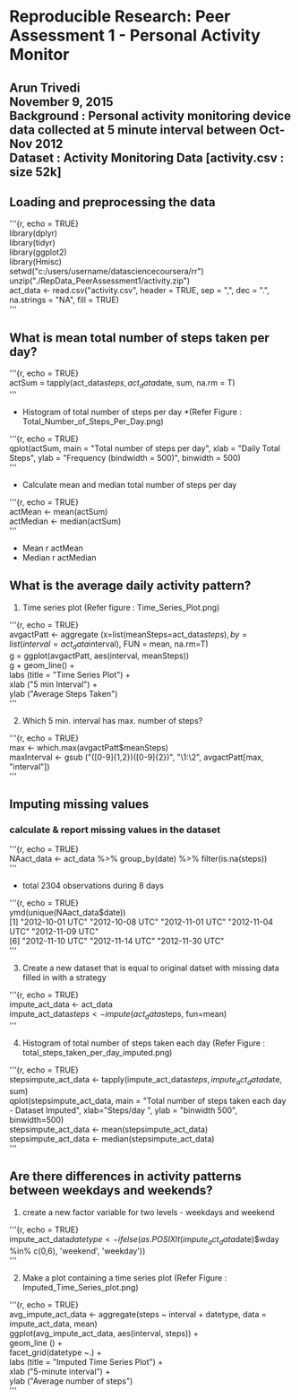 # Reproducible Research: Peer Assessment 1 - Personal Activity Monitor
Arun Trivedi  
November 9, 2015  
 Background : 
 Personal activity monitoring device data collected at 5 minute interval between Oct-Nov 2012  
 Dataset : 
 Activity Monitoring Data [activity.csv : size 52k] 
---

## Loading and preprocessing the data

'''{r, echo = TRUE}   
library(dplyr)  
library(tidyr)  
library(ggplot2)    
library(Hmisc)  
setwd("c:/users/username/datasciencecoursera/rr")  
unzip("./RepData_PeerAssessment1/activity.zip")  
act_data <- read.csv("activity.csv", header = TRUE, sep = ",", dec = ".", na.strings = "NA", fill = TRUE)  
'''  

## What is mean total number of steps taken per day?  

'''{r, echo = TRUE}   
 actSum = tapply(act_data$steps, act_data$date, sum, na.rm = T)  
'''  

* Histogram of total number of steps per day *(Refer Figure : Total_Number_of_Steps_Per_Day.png)  

'''{r, echo = TRUE}   
 qplot(actSum, main = "Total number of steps per day", xlab = "Daily Total Steps", ylab = "Frequency (bindwidth = 500)", binwidth = 500)  
'''  

* Calculate mean and median total number of steps per day  

'''{r, echo = TRUE}   
actMean <- mean(actSum)  
actMedian <- median(actSum)    
'''  

- Mean r actMean
- Median  r actMedian 

## What is the average daily activity pattern?  

1. Time series plot (Refer figure : Time_Series_Plot.png)  

'''{r, echo = TRUE}   
 avgactPatt <- aggregate (x=list(meanSteps=act_data$steps), by=list(interval=act_data$interval), FUN = mean, na.rm=T)    
 g = ggplot(avgactPatt, aes(interval, meanSteps))    
 g + geom_line() +    
  labs (title = "Time Series Plot") +  
  xlab ("5 min Interval") +  
  ylab ("Average Steps Taken")  
'''  

2. Which 5 min. interval has max. number of steps?  

'''{r, echo = TRUE}   
 max <- which.max(avgactPatt$meanSteps)   
 maxInterval <- gsub ("([0-9]{1,2})([0-9]{2})", "\\1:\\2", avgactPatt[max, "interval"])  
'''  

## Imputing missing values  

### calculate & report missing values in the dataset  

'''{r, echo = TRUE}   
 NAact_data <- act_data %>% group_by(date) %>% filter(is.na(steps))    
'''  
 * total 2304 observations during 8 days  
 
'''{r, echo = TRUE}   
 ymd(unique(NAact_data$date))   
 [1] "2012-10-01 UTC" "2012-10-08 UTC" "2012-11-01 UTC" "2012-11-04 UTC" "2012-11-09 UTC"    
 [6] "2012-11-10 UTC" "2012-11-14 UTC" "2012-11-30 UTC"    
'''  

3. Create a new dataset  that is equal to original datset with missing data filled in with a strategy  

'''{r, echo = TRUE}   
 impute_act_data <- act_data  
 impute_act_data$steps <- impute (act_data$steps, fun=mean)  
'''  

4. Histogram of total number of steps taken each day (Refer Figure : total_steps_taken_per_day_imputed.png)  

'''{r, echo = TRUE}   
 stepsimpute_act_data <- tapply(impute_act_data$steps, impute_act_data$date, sum)  
 qplot(stepsimpute_act_data, main = "Total number of steps taken each day - Dataset Imputed", xlab="Steps/day ", ylab = "binwidth 500", binwidth=500)   
 stepsimpute_act_data <- mean(stepsimpute_act_data)  
 stepsimpute_act_data <- median(stepsimpute_act_data)  
''' 

## Are there differences in activity patterns between weekdays and weekends?    

1. create a new factor variable for two levels - weekdays and weekend  

'''{r, echo = TRUE}      
 impute_act_data$datetype <- ifelse(as.POSIXlt(impute_act_data$date)$wday %in% c(0,6), 'weekend', 'weekday'))   
'''  

2. Make a plot containing a time series plot (Refer Figure :
Imputed_Time_Series_plot.png)  

'''{r, echo = TRUE}   
 avg_impute_act_data <- aggregate(steps ~ interval + datetype, data = impute_act_data, mean)  
 ggplot(avg_impute_act_data, aes(interval, steps)) +  
  geom_line () +  
  facet_grid(datetype ~.) +  
  labs (title = "Imputed Time Series Plot") +  
  xlab ("5-minute interval") +  
  ylab ("Average number of steps")  
'''  
